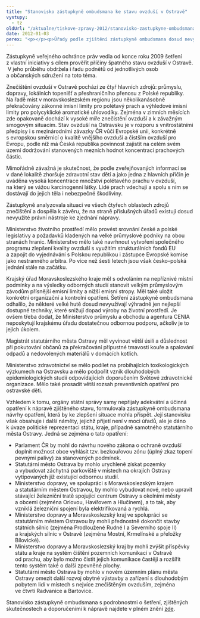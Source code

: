 ```yaml
---
title: "Stanovisko zástupkyně ombudsmana ke stavu ovzduší v Ostravě"
vystupy:
  - tz
oldUrl: "/aktualne/tiskove-zpravy-2012/stanovisko-zastupkyne-ombudsmana-ke-stavu-ovzdusi-v-ostrave"
date: 2012-01-03
perex: "<p></p><p>Úřady podle zjištění zástupkyně ombudsmana dosud nevyužily všech nástrojů, které mají k dispozici, aby dosáhly snížení znečištění ovzduší v Ostravě na úroveň zákonných limitů. </p>"
---
```


<!-- imported from the old website -->

<p>Zástupkyně veřejného ochránce práv vedla od konce roku 2009 šetření z vlastní iniciativy s cílem prověřit příčiny špatného stavu ovzduší v Ostravě.  V jeho průběhu obdržela i řadu podnětů od jednotlivých osob a občanských sdružení na toto téma.</p><p>Znečištění ovzduší v Ostravě pochází ze čtyř hlavních zdrojů: průmyslu, dopravy, lokálních topenišť a přeshraničního přenosu z Polské republiky. Na řadě míst v moravskoslezském regionu jsou několikanásobně překračovány zákonné imisní limity pro polétavý prach a výhledové imisní limity pro polycyklické aromatické uhlovodíky. Zejména v zimních měsících zde opakovaně dochází k vysoké míře znečistění ovzduší a k závažným smogovým situacím. Stav ovzduší na Ostravsku je v rozporu s vnitrostátními předpisy i s mezinárodními závazky ČR vůči Evropské unii, konkrétně s evropskou směrnicí o kvalitě vnějšího ovzduší a čistším ovzduší pro Evropu, podle níž má Česká republika povinnost zajistit na celém svém území dodržování stanovených mezních hodnot koncentrací prachových částic.</p><p>Mimořádně závažná je skutečnost, že podle zveřejňovaných informací se v dané lokalitě zhoršuje zdravotní stav dětí a jako jedna z hlavních příčin je uváděna vysoká koncentrace množství polétavého prachu v ovzduší, na který se vážou karcinogenní látky. Lidé prach vdechují a spolu s ním se dostávají do jejich těla i nebezpečné škodliviny.</p><p>Zástupkyně analyzovala situaci ve všech čtyřech oblastech zdrojů znečištění a dospěla k závěru, že na straně příslušných úřadů existují dosud nevyužité právní nástroje ke zjednání nápravy.</p><p>Ministerstvo životního prostředí mělo provést srovnání české a polské legislativy a požadavků kladených na velké průmyslové podniky na obou stranách hranic. Ministerstvo mělo také navrhnout vytvoření společného programu zlepšení kvality ovzduší s využitím strukturálních fondů EU a zapojit do vyjednávání s Polskou republikou i zástupce Evropské komise jako nestranného arbitra. Po více než šesti letech jsou však česko–polská jednání stále na začátku.</p><p>Krajský úřad Moravskoslezského kraje měl s odvoláním na nepříznivé místní podmínky a na výsledky odborných studií stanovit velkým průmyslovým závodům přísnější emisní limity a nižší emisní stropy. Měl také uložit konkrétní organizační a kontrolní opatření. Šetření zástupkyně ombudsmana odhalilo, že některé velké hutě dosud nevyužívají výhradně jen nejlepší dostupné techniky, které snižují dopad výroby na životní prostředí. Je ovšem třeba dodat, že Ministerstvo průmyslu a obchodu a agentura CENIA neposkytují krajskému úřadu dostatečnou odbornou podporu, ačkoliv je to jejich úkolem.</p><p>Magistrát statutárního města Ostravy měl vyvinout větší úsilí a důslednost při pokutování občanů za překračování přípustné tmavosti kouře a spalování odpadů a nedovolených materiálů v domácích kotlích.</p><p>Ministerstvo zdravotnictví se mělo podílet na probíhajících toxikologických výzkumech na Ostravsku a mělo podpořit vznik dlouhodobých epidemiologických studií odpovídajících doporučením Světové zdravotnické organizace. Mělo také prosadit větší rozsah preventivních opatření pro ostravské děti.</p><p>Vzhledem k tomu, orgány státní správy samy nepřijaly adekvátní a účinná opatření k nápravě zjištěného stavu, formulovala zástupkyně ombudsmana návrhy opatření, která by ke zlepšení situace mohla přispět. Její stanovisku však obsahuje i další náměty, jejichž přijetí není v moci úřadů, ale je dáno k úvaze politické reprezentaci státu, kraje, případně samotného statutárního města Ostravy. Jedná se zejména o tato opatření:</p><ul><li>Parlament ČR by mohl do návrhu nového zákona o ochraně ovzduší doplnit možnost obce vyhlásit tzv. bezkouřovou zónu (úplný zkaz topení pevnými palivy) za stanovených podmínek.</li><li>Statutární město Ostrava by mohlo urychleně získat pozemky a vybudovat záchytná parkoviště v místech na okrajích Ostravy vytipovaných již existující odbornou studií.</li><li>Ministerstvo dopravy, ve spolupráci s Moravskoslezským krajem a statutárním městem Ostravou, by mohlo vybudovat nové, nebo upravit stávající železniční tratě spojující centrum Ostravy s okolními městy a obcemi (zejména Orlovou, Havířovem a Hlučínem), a to tak, aby vzniklá železniční spojení byla elektrifikovaná a rychlá.</li><li>Ministerstvo dopravy a Moravskoslezský kraj ve spolupráci se statutárním městem Ostravou by mohli přednostně dokončit stavby státních silnic (zejména Prodloužené Rudné I a Severního spoje II) a krajských silnic v Ostravě (zejména Mostní, Krmelínské a přeložky Bílovické).</li><li>Ministerstvo dopravy a Moravskoslezský kraj by mohli zvýšit příspěvky státu a kraje na systém čištění pozemních komunikací v Ostravě od prachu, aby bylo možno čistit jejich komunikace častěji a rozšířit tento systém také o další zpevněné plochy.</li><li>Statutární město Ostrava by mohlo v novém územním plánu města Ostravy omezit další rozvoj obytné výstavby a zařízení s dlouhodobým pobytem lidí v místech s nejvíce znečištěným ovzduším, zejména ve čtvrti Radvanice a Bartovice.</li></ul>Stanovisko zástupkyně ombudsmana s podrobnostmi o šetření, zjištěných skutečnostech a doporučeními k nápravě najdete v plném znění <a href="http://www.ochrance.cz/uploads-import/STANOVISKA/Zivotni_prostredi/3792-09-KC-ZSO.pdf" target="_blank">zde</a>.
